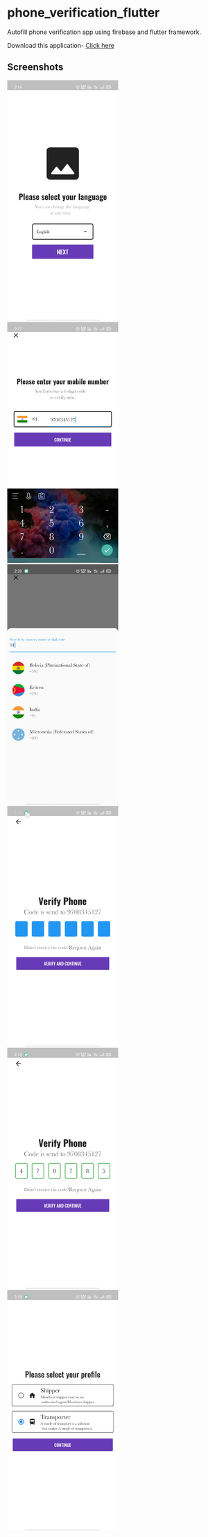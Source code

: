 <h1>phone_verification_flutter</h1>

Autofill phone verification app using firebase and flutter framework.

Download this application- <a href="https://github.com/Yashaswi-Anand/PhoneVerification-Flutter/raw/master/screenshots/app-release.apk"> Click here</a><br>

<h2>Screenshots</h2>
<div>
<img src="screenshots/img1.jpg" width=256 style="display:inline-block"/>
<img src="screenshots/img2.jpg" width=256 style="display:inline-block"/>
<img src="screenshots/img3.jpg" width=256 style="display:inline-block"/>
</div>
<div>
<img src="screenshots/img4.jpg" width=256 style="display:inline-block"/>
<img src="screenshots/img5.jpg" width=256 style="display:inline-block"/>
<img src="screenshots/img6.jpg" width=256 style="display:inline-block"/>

</div>
